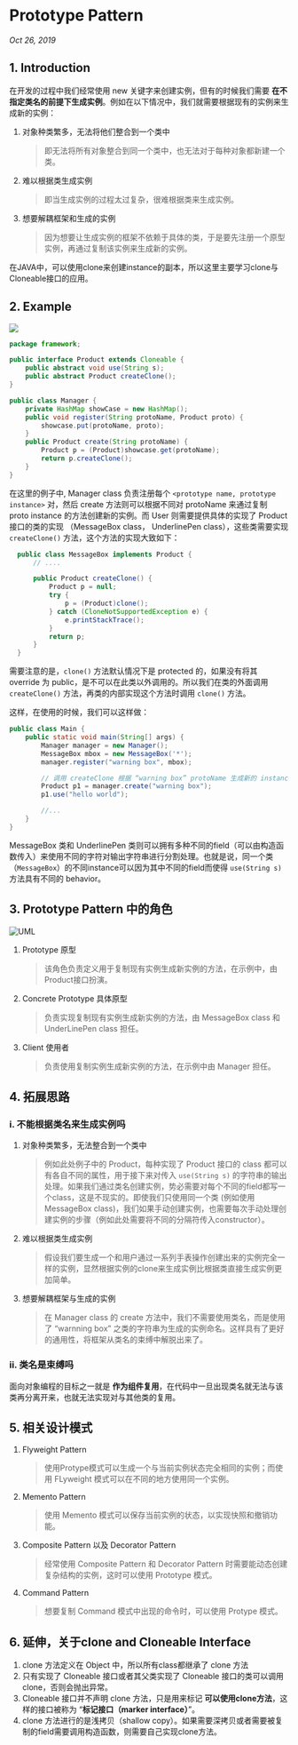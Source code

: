 # Prototype Pattern

_Oct 26, 2019_

## 1. Introduction

在开发的过程中我们经常使用 new 关键字来创建实例，但有的时候我们需要 **在不指定类名的前提下生成实例**。例如在以下情况中，我们就需要根据现有的实例来生成新的实例：

1. 对象种类繁多，无法将他们整合到一个类中

   > 即无法将所有对象整合到同一个类中，也无法对于每种对象都新建一个类。

2. 难以根据类生成实例

   > 即当生成实例的过程太过复杂，很难根据类来生成实例。

3. 想要解耦框架和生成的实例

   > 因为想要让生成实例的框架不依赖于具体的类，于是要先注册一个原型实例，再通过复制该实例来生成新的实例。

在JAVA中，可以使用clone来创建instance的副本，所以这里主要学习clone与Cloneable接口的应用。

## 2. Example

![](../.gitbook/assets/design-pattern-prototype-0.png)

```java
package framework;

public interface Product extends Cloneable {
    public abstract void use(String s);
    public abstract Product createClone();
}

public class Manager {
    private HashMap showCase = new HashMap();
    public void register(String protoName, Product proto) {
        showcase.put(protoName, proto);
    }
    public Product create(String protoName) {
        Product p = (Product)showcase.get(protoName);
        return p.createClone();
    }
}
```

在这里的例子中, Manager class 负责注册每个 `<prototype name, prototype instance>` 对，然后 create 方法则可以根据不同对 protoName 来通过复制 proto instance 的方法创建新的实例。而 User 则需要提供具体的实现了 Product 接口的类的实现 （MessageBox class， UnderlinePen class），这些类需要实现 `createClone()` 方法，这个方法的实现大致如下：

```java
  public class MessageBox implements Product {
      // ....

      public Product createClone() {
          Product p = null;
          try {
              p = (Product)clone();
          } catch (CloneNotSupportedException e) {
              e.printStackTrace();
          }
          return p;
      }
  }
```

需要注意的是，`clone()` 方法默认情况下是 protected 的，如果没有将其 override 为 public，是不可以在此类以外调用的。所以我们在类的外面调用 `createClone()` 方法，再类的内部实现这个方法时调用 `clone()` 方法。

这样，在使用的时候，我们可以这样做：

```java
public class Main {
    public static void main(String[] args) {
        Manager manager = new Manager();
        MessageBox mbox = new MessageBox('*');
        manager.register("warning box", mbox);

        // 调用 createClone 根据 “warning box” protoName 生成新的 instance
        Product p1 = manager.create("warning box");
        p1.use("hello world");

        //...
    }
}
```

MessageBox 类和 UnderlinePen 类则可以拥有多种不同的field（可以由构造函数传入）来使用不同的字符对输出字符串进行分割处理。也就是说，同一个类（`MessageBox`）的不同instance可以因为其中不同的field而使得 `use(String s)` 方法具有不同的 behavior。

## 3. Prototype Pattern 中的角色

![UML](../.gitbook/assets/design-pattern-prototype-1.png)

1. Prototype 原型

   > 该角色负责定义用于复制现有实例生成新实例的方法，在示例中，由Product接口扮演。

2. Concrete Prototype 具体原型

   > 负责实现复制现有实例生成新实例的方法，由 MessageBox class 和 UnderLinePen class 担任。

3. Client 使用者

   > 负责使用复制实例生成新实例的方法，在示例中由 Manager 担任。

## 4. 拓展思路

### i. 不能根据类名来生成实例吗

1. 对象种类繁多，无法整合到一个类中

   > 例如此处例子中的 Product，每种实现了 Product 接口的 class 都可以有各自不同的属性，用于接下来对传入 `use(String s)` 的字符串的输出处理。如果我们通过类名创建实例，势必需要对每个不同的field都写一个class，这是不现实的。即使我们只使用同一个类 \(例如使用 MessageBox class\)，我们如果手动创建实例，也需要每次手动处理创建实例的步骤（例如此处需要将不同的分隔符传入constructor）。

2. 难以根据类生成实例

   > 假设我们要生成一个和用户通过一系列手表操作创建出来的实例完全一样的实例，显然根据实例的clone来生成实例比根据类直接生成实例更加简单。

3. 想要解耦框架与生成的实例

   > 在 Manager class 的 create 方法中，我们不需要使用类名，而是使用了 “warnning box” 之类的字符串为生成的实例命名。这样具有了更好的通用性，将框架从类名的束缚中解脱出来了。

### ii. 类名是束缚吗

面向对象编程的目标之一就是 **作为组件复用**，在代码中一旦出现类名就无法与该类再分离开来，也就无法实现对与其他类的复用。

## 5. 相关设计模式

1. Flyweight Pattern

   > 使用Protype模式可以生成一个与当前实例状态完全相同的实例；而使用 FLyweight 模式可以在不同的地方使用同一个实例。

2. Memento Pattern

   > 使用 Memento 模式可以保存当前实例的状态，以实现快照和撤销功能。

3. Composite Pattern 以及 Decorator Pattern

   > 经常使用 Composite Pattern 和 Decorator Pattern 时需要能动态创建复杂结构的实例，这时可以使用 Prototype 模式。

4. Command Pattern

   > 想要复制 Command 模式中出现的命令时，可以使用 Protype 模式。

## 6. 延伸，关于clone and Cloneable Interface

1. clone 方法定义在 Object 中，所以所有class都继承了 clone 方法
2. 只有实现了 Cloneable 接口或者其父类实现了 Cloneable 接口的类可以调用 clone，否则会抛出异常。
3. Cloneable 接口并不声明 clone 方法，只是用来标记 **可以使用clone方法**，这样的接口被称为 “**标记接口（marker interface）**”。
4. clone 方法进行的是浅拷贝（shallow copy）。如果需要深拷贝或者需要被复制的field需要调用构造函数，则需要自己实现clone方法。

